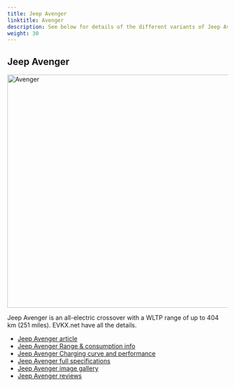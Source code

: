 ```yaml
---
title: Jeep Avenger
linktitle: Avenger
description: See below for details of the different variants of Jeep Avenger
weight: 30
---
```

## Jeep Avenger

<a href="/models/jeep/avenger/avenger/"><img src="https://media.evkx.net/multimedia/models/jeep/avenger/avenger/main_1_st.jpg" width="800" height="533" alt="Avenger" ></a>

Jeep Avenger is an all-electric crossover with a WLTP range of up to 404 km (251 miles). EVKX.net have all the details. 

- [Jeep Avenger article](/models/jeep/avenger/avenger/)
- [Jeep Avenger Range & consumption info](/models/jeep/avenger/avenger//rangeandconsumption)
- [Jeep Avenger Charging curve and performance](/models/jeep/avenger/avenger//chargingcurve)
- [Jeep Avenger full specifications](/models/jeep/avenger/avenger//specifications)
- [Jeep Avenger image gallery](/models/jeep/avenger/avenger//gallery)
- [Jeep Avenger reviews](/models/jeep/avenger/avenger//reviews)

